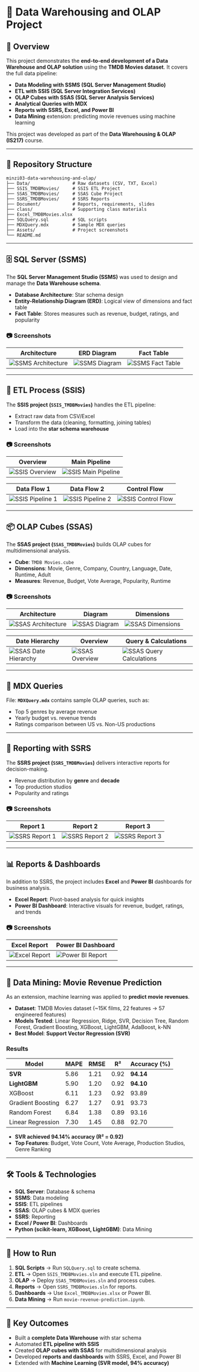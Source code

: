 # 🎥 Data Warehousing and OLAP Project

## 📌 Overview

This project demonstrates the **end-to-end development of a Data Warehouse and OLAP solution** using the **TMDB Movies dataset**.
It covers the full data pipeline:

* **Data Modeling with SSMS (SQL Server Management Studio)**
* **ETL with SSIS (SQL Server Integration Services)**
* **OLAP Cubes with SSAS (SQL Server Analysis Services)**
* **Analytical Queries with MDX**
* **Reports with SSRS, Excel, and Power BI**
* **Data Mining** extension: predicting movie revenues using machine learning

This project was developed as part of the **Data Warehousing & OLAP (IS217)** course.

---

## 📂 Repository Structure

```
minzi03-data-warehousing-and-olap/
├── Data/                # Raw datasets (CSV, TXT, Excel)
├── SSIS_TMDBMovies/     # SSIS ETL Project
├── SSAS_TMDBMovies/     # SSAS Cube Project
├── SSRS_TMDBMovies/     # SSRS Reports
├── Document/            # Reports, requirements, slides
├── class/               # Supporting class materials
├── Excel_TMDBMovies.xlsx
├── SQLQuery.sql         # SQL scripts
├── MDXQuery.mdx         # Sample MDX queries
├── Assets/              # Project screenshots
└── README.md
```

---

## 🗄️ SQL Server (SSMS)

The **SQL Server Management Studio (SSMS)** was used to design and manage the **Data Warehouse schema**.

* **Database Architecture**: Star schema design
* **Entity-Relationship Diagram (ERD)**: Logical view of dimensions and fact table
* **Fact Table**: Stores measures such as revenue, budget, ratings, and popularity

### 📷 Screenshots

| Architecture                                            | ERD Diagram                                   | Fact Table                                          |
| ------------------------------------------------------- | --------------------------------------------- | --------------------------------------------------- |
| ![SSMS Architecture](../Assets/SSMS/SSMS_architecture.png) | ![SSMS Diagram](../Assets/SSMS/SSMS_diagram.png) | ![SSMS Fact Table](../Assets/SSMS/SSMS_Fact_table.png) |

---

## 🔄 ETL Process (SSIS)

The **SSIS project (`SSIS_TMDBMovies`)** handles the ETL pipeline:

* Extract raw data from CSV/Excel
* Transform the data (cleaning, formatting, joining tables)
* Load into the **star schema warehouse**

### 📷 Screenshots

| Overview                                 | Main Pipeline                                             |
| ---------------------------------------- | --------------------------------------------------------- |
| ![SSIS Overview](../Assets/SSIS/SSIS_1.png) | ![SSIS Main Pipeline](../Assets/SSIS/SSIS_pipeline_main.png) |

| Data Flow 1                                        | Data Flow 2                                        | Control Flow                                 |
| -------------------------------------------------- | -------------------------------------------------- | -------------------------------------------- |
| ![SSIS Pipeline 1](../Assets/SSIS/SSIS_pipeline1.png) | ![SSIS Pipeline 2](../Assets/SSIS/SSIS_pipeline2.png) | ![SSIS Control Flow](../Assets/SSIS/SSIS_4.png) |

---

## 📦 OLAP Cubes (SSAS)

The **SSAS project (`SSAS_TMDBMovies`)** builds OLAP cubes for multidimensional analysis.

* **Cube**: `TMDB Movies.cube`
* **Dimensions**: Movie, Genre, Company, Country, Language, Date, Runtime, Adult
* **Measures**: Revenue, Budget, Vote Average, Popularity, Runtime

### 📷 Screenshots

| Architecture                                            | Diagram                                       | Dimensions                                          |
| ------------------------------------------------------- | --------------------------------------------- | --------------------------------------------------- |
| ![SSAS Architecture](../Assets/SSAS/SSAS_architecture.png) | ![SSAS Diagram](../Assets/SSAS/SSAS_diagram.png) | ![SSAS Dimensions](../Assets/SSAS/SSAS_dimensions.png) |

| Date Hierarchy                                              | Overview                                        | Query & Calculations                                                |
| ----------------------------------------------------------- | ----------------------------------------------- | ------------------------------------------------------------------- |
| ![SSAS Date Hierarchy](../Assets/SSAS/SSAS_date_hierarchy.png) | ![SSAS Overview](../Assets/SSAS/SSAS_overview.png) | ![SSAS Query Calculations](../Assets/SSAS/SSAS_query_calculations.png) |

---

## 📜 MDX Queries

File: **`MDXQuery.mdx`** contains sample OLAP queries, such as:

* Top 5 genres by average revenue
* Yearly budget vs. revenue trends
* Ratings comparison between US vs. Non-US productions

---

## 📑 Reporting with SSRS

The **SSRS project (`SSRS_TMDBMovies`)** delivers interactive reports for decision-making.

* Revenue distribution by **genre** and **decade**
* Top production studios
* Popularity and ratings

### 📷 Screenshots

| Report 1                                       | Report 2                                       | Report 3                                       |
| ---------------------------------------------- | ---------------------------------------------- | ---------------------------------------------- |
| ![SSRS Report 1](../Assets/SSRS/SSRS_report1.png) | ![SSRS Report 2](../Assets/SSRS/SSRS_report2.png) | ![SSRS Report 3](../Assets/SSRS/SSRS_report3.png) |

---

## 📊 Reports & Dashboards

In addition to SSRS, the project includes **Excel** and **Power BI** dashboards for business analysis.

* **Excel Report**: Pivot-based analysis for quick insights
* **Power BI Dashboard**: Interactive visuals for revenue, budget, ratings, and trends

### 📷 Screenshots

| Excel Report                                    | Power BI Dashboard                                   |
| ----------------------------------------------- | ---------------------------------------------------- |
| ![Excel Report](../Assets/Report/Excel_report.png) | ![Power BI Report](../Assets/Report/PowerBI_report.png) |

---

## 🤖 Data Mining: Movie Revenue Prediction

As an extension, machine learning was applied to **predict movie revenues**.

* **Dataset**: TMDB Movies dataset (\~15K films, 22 features → 57 engineered features)
* **Models Tested**: Linear Regression, Ridge, SVR, Decision Tree, Random Forest, Gradient Boosting, XGBoost, LightGBM, AdaBoost, k-NN
* **Best Model**: **Support Vector Regression (SVR)**

### Results

| Model             | MAPE | RMSE | R²   | Accuracy (%) |
| ----------------- | ---- | ---- | ---- | ------------ |
| **SVR**           | 5.86 | 1.21 | 0.92 | **94.14**    |
| **LightGBM**      | 5.90 | 1.20 | 0.92 | **94.10**    |
| XGBoost           | 6.11 | 1.23 | 0.92 | 93.89        |
| Gradient Boosting | 6.27 | 1.27 | 0.91 | 93.73        |
| Random Forest     | 6.84 | 1.38 | 0.89 | 93.16        |
| Linear Regression | 7.30 | 1.45 | 0.88 | 92.70        |

* **SVR achieved 94.14% accuracy (R² = 0.92)**
* **Top Features**: Budget, Vote Count, Vote Average, Production Studios, Genre Ranking

---

## 🛠️ Tools & Technologies

* **SQL Server**: Database & schema
* **SSMS**: Data modeling
* **SSIS**: ETL pipelines
* **SSAS**: OLAP cubes & MDX queries
* **SSRS**: Reporting
* **Excel / Power BI**: Dashboards
* **Python (scikit-learn, XGBoost, LightGBM)**: Data Mining

---

## 🚀 How to Run

1. **SQL Scripts** → Run `SQLQuery.sql` to create schema.
2. **ETL** → Open `SSIS_TMDBMovies.sln` and execute ETL pipeline.
3. **OLAP** → Deploy `SSAS_TMDBMovies.sln` and process cubes.
4. **Reports** → Open `SSRS_TMDBMovies.sln` for reports.
5. **Dashboards** → Use `Excel_TMDBMovies.xlsx` or Power BI.
6. **Data Mining** → Run `movie-revenue-prediction.ipynb`.

---

## 📌 Key Outcomes

* Built a **complete Data Warehouse** with star schema
* Automated **ETL pipeline with SSIS**
* Created **OLAP cubes with SSAS** for multidimensional analysis
* Developed **reports and dashboards** with SSRS, Excel, and Power BI
* Extended with **Machine Learning (SVR model, 94% accuracy)**

